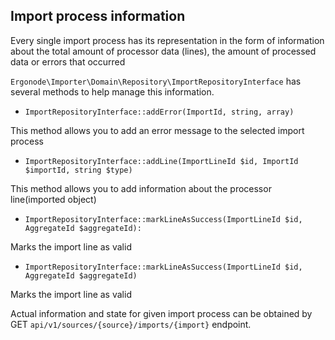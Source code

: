 ## Import process information

Every single import process has its representation in the form of information about the total amount of processor data (lines), the amount of processed data or errors that occurred

`Ergonode\Importer\Domain\Repository\ImportRepositoryInterface` has several methods to help manage this information.

* `ImportRepositoryInterface::addError(ImportId, string, array)`

This method allows you to add an error message to the selected import process

* `ImportRepositoryInterface::addLine(ImportLineId $id, ImportId $importId, string $type)` 

This method allows you to add information about the processor line(imported object)

* `ImportRepositoryInterface::markLineAsSuccess(ImportLineId $id, AggregateId $aggregateId):` 

Marks the import line as valid

* `ImportRepositoryInterface::markLineAsSuccess(ImportLineId $id, AggregateId $aggregateId)` 

Marks the import line as valid

Actual information and state for given import process can be obtained by GET `api/v1/sources/{source}/imports/{import}` endpoint.
